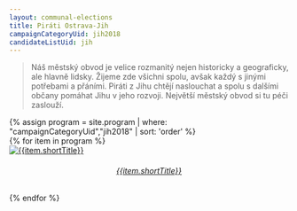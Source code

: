 ```yaml
---
layout: communal-elections
title: Piráti Ostrava-Jih
campaignCategoryUid: jih2018
candidateListUid: jih
---
```


> Náš městský obvod je velice rozmanitý nejen historicky a geograficky, ale hlavně lidsky. Žijeme zde všichni spolu, avšak každý s jinými potřebami a přáními. Piráti z Jihu chtějí naslouchat a spolu s dalšími občany pomáhat Jihu v jeho rozvoji. Největší městský obvod si tu péči zaslouží.

<section class="o-section o-section--spaceBot">
  <div class="o-section-inner">
    <div class="o-section-block">
      <div class="c-BasicPage">
        <div class="c-BasicPage-content">
            {% assign program = site.program | where: "campaignCategoryUid","jih2018" | sort: 'order' %}
            <div class="row small-up-4 medium-up-5 large-up-5">
              {% for item in program %}
                <div class="column column-block">
                  <a href="{{ item.url | relative_url }}">
                    <img class="program-icon" src="{{ item.img | prepend: 'assets/img/' | relative_url }}" alt="{{item.shortTitle}}" />
                    <center>
                      <h6>{{item.shortTitle}}</h6>
                    </center>
                  </a>
              </div>
            {% endfor %}
        </div>
      </div>
    </div>
  </div>
  </div>
</section>

